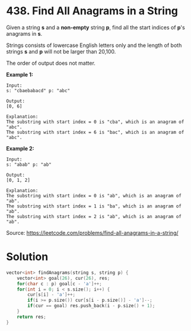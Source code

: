 # 438. Find All Anagrams in a String

Given a string **s** and a **non-empty** string **p**, find all the start indices of **p**'s anagrams in **s**.

Strings consists of lowercase English letters only and the length of both strings **s** and **p** will not be larger than 20,100.

The order of output does not matter.

**Example 1:**

```
Input:
s: "cbaebabacd" p: "abc"

Output:
[0, 6]

Explanation:
The substring with start index = 0 is "cba", which is an anagram of "abc".
The substring with start index = 6 is "bac", which is an anagram of "abc".
```



**Example 2:**

```
Input:
s: "abab" p: "ab"

Output:
[0, 1, 2]

Explanation:
The substring with start index = 0 is "ab", which is an anagram of "ab".
The substring with start index = 1 is "ba", which is an anagram of "ab".
The substring with start index = 2 is "ab", which is an anagram of "ab".
```

Source: https://leetcode.com/problems/find-all-anagrams-in-a-string/



# Solution

```c++
vector<int> findAnagrams(string s, string p) {
	vector<int> goal(26), cur(26), res;
	for(char c : p) goal[c - 'a']++;
	for(int i = 0; i < s.size(); i++) {
		cur[s[i] - 'a']++;
		if(i >= p.size()) cur[s[i - p.size()] - 'a']--;
		if(cur == goal) res.push_back(i - p.size() + 1);
	}
	return res;
}
```

